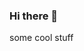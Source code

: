 ### Hi there 👋

<!--
**kabary/kabary** is a ✨ _special_ ✨ repository because its `README.md` (this file) appears on your GitHub profile.

Here are some ideas to get you started:

- 🔭 I’m currently working on some cool stuff
- 🌱 I’m currently learning some cool stuff
- 👯 I’m looking to collaborate on some cool stuff
- 🤔 I’m looking for help with some cool stuff
- 💬 Ask me about some cool stuff
- 📫 How to reach me: some cool stuff
- 😄 Pronouns: some cool stuff
- ⚡ Fun fact: some cool stuff
--> some cool stuff
